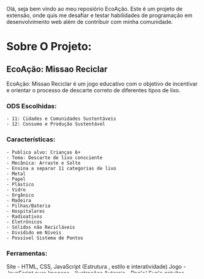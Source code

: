 Olá, seja bem vindo ao meu reposiório EcoAção.
Este é um projeto de extensão, onde quis me desafiar e testar habilidades de programação em desenvolvimento web além de contribuir com minha comunidade.

# Sobre O Projeto:

## EcoAção: Missao Reciclar

EcoAção: Missao Reciclar é um jogo educativo  com o objetivo de incentivar e orientar o processo de descarte correto de diferentes tipos de lixo.

### ODS Escolhidas:
    - 11: Cidades e Comunidades Sustentáveis
    - 12: Consumo e Produção Sustentável
  
### Características:
    - Publico alvo: Crianças 6+ 
    - Tema: Descarte de lixo consciente
    - Mecânica: Arraste e Solte
    - Ensina a separar 11 categorias de lixo
    - Metal
    - Papel
    - Plástico
    - Vidro
    - Orgânico
    - Madeira
    - Pilhas/Bateria
    - Hospitalares
    - Radioativos
    - Eletrônicos
    - Sólidos não Recicláveis
    - Dividido em Níveis
    - Possível Sistema de Pontos
  
### Ferramentas:
  Site
    - HTML, CSS, JavaScript (Estrutura , estilo e interatividade)
  Jogo
    -   JavaScript puro
  Imagens
    - Ilustrações Autorais
    - Png's/ Svg's gatuítas
  Editor
    - Visual Studio Code
  Versionamento
    - Git e GitHub

